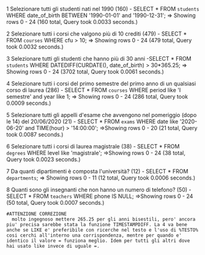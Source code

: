 
1 Selezionare tutti gli studenti nati nel 1990 (160)
    - SELECT * FROM `students` WHERE date_of_birth BETWEEN '1990-01-01' and '1990-12-31';
      => Showing rows 0 - 24 (160 total, Query took 0.0033 seconds.)

2 Selezionare tutti i corsi che valgono più di 10 crediti (479)
    - SELECT * FROM `courses` WHERE cfu > 10;
      => Showing rows 0 - 24 (479 total, Query took 0.0032 seconds.)

3 Selezionare tutti gli studenti che hanno più di 30 anni
      -SELECT * FROM `students` WHERE DATEDIFF(CURDATE(), date_of_birth) > 30*365.25;
        => Showing rows 0 - 24 (3702 total, Query took 0.0061 seconds.)

4 Selezionare tutti i corsi del primo semestre del primo anno di un qualsiasi corso di laurea (286)
    - SELECT * FROM `courses` WHERE period like 'I semestre' and year like 1;
      => Showing rows 0 - 24 (286 total, Query took 0.0009 seconds.)

5 Selezionare tutti gli appelli d'esame che avvengono nel pomeriggio (dopo le 14) del 20/06/2020 (21)
    - SELECT * FROM `exams` WHERE date like '2020-06-20' and TIME(hour) > '14:00:00';
      =>Showing rows 0 - 20 (21 total, Query took 0.0087 seconds.)

6 Selezionare tutti i corsi di laurea magistrale (38)
    - SELECT * FROM `degrees` WHERE level like 'magistrale';
      =>Showing rows 0 - 24 (38 total, Query took 0.0023 seconds.)
 
7 Da quanti dipartimenti è composta l'università? (12)
    - SELECT * FROM `departments`;
      =>  Showing rows 0 - 11 (12 total, Query took 0.0006 seconds.)

8 Quanti sono gli insegnanti che non hanno un numero di telefono? (50)
    -  SELECT * FROM `teachers` WHERE phone IS NULL;
      =>Showing rows 0 - 24 (50 total, Query took 0.0007 seconds.)


    #ATTENZIONE CORREZIONE
      molto ingegnoso mettere 265.25 per gli anni bisestili, pero' ancora piu' precisa sarebbe stata la funzione TIMESTAMPDIFF. La 4 va bene anche se LIKE e' preferibile con ricerche nel testo e l'uso di %TESTO% cosi cerchi all'interno una corrispondenza, mentre per quando e' identico il valore = funziona meglio. Idem per tutti gli altri dove hai usato like invece di uguale =.